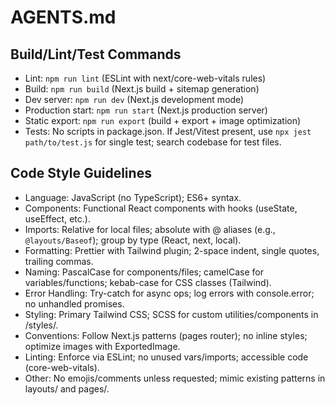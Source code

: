 # AGENTS.md

## Build/Lint/Test Commands

- Lint: `npm run lint` (ESLint with next/core-web-vitals rules)
- Build: `npm run build` (Next.js build + sitemap generation)
- Dev server: `npm run dev` (Next.js development mode)
- Production start: `npm run start` (Next.js production server)
- Static export: `npm run export` (build + export + image optimization)
- Tests: No scripts in package.json. If Jest/Vitest present, use `npx jest path/to/test.js` for single test; search codebase for test files.

## Code Style Guidelines

- Language: JavaScript (no TypeScript); ES6+ syntax.
- Components: Functional React components with hooks (useState, useEffect, etc.).
- Imports: Relative for local files; absolute with @ aliases (e.g., `@layouts/Baseof`); group by type (React, next, local).
- Formatting: Prettier with Tailwind plugin; 2-space indent, single quotes, trailing commas.
- Naming: PascalCase for components/files; camelCase for variables/functions; kebab-case for CSS classes (Tailwind).
- Error Handling: Try-catch for async ops; log errors with console.error; no unhandled promises.
- Styling: Primary Tailwind CSS; SCSS for custom utilities/components in /styles/.
- Conventions: Follow Next.js patterns (pages router); no inline styles; optimize images with ExportedImage.
- Linting: Enforce via ESLint; no unused vars/imports; accessible code (core-web-vitals).
- Other: No emojis/comments unless requested; mimic existing patterns in layouts/ and pages/.

